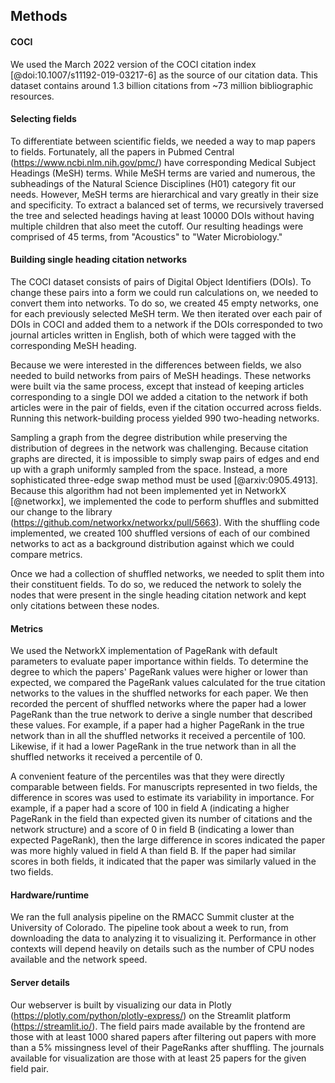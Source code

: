 ## Methods

#### COCI
We used the March 2022 version of the COCI citation index [@doi:10.1007/s11192-019-03217-6] as the source of our citation data.
This dataset contains around 1.3 billion citations from ~73 million bibliographic resources.

#### Selecting fields
To differentiate between scientific fields, we needed a way to map papers to fields.
Fortunately, all the papers in Pubmed Central (https://www.ncbi.nlm.nih.gov/pmc/) have corresponding Medical Subject Headings (MeSH) terms.
While MeSH terms are varied and numerous, the subheadings of the Natural Science Disciplines (H01) category fit our needs.
However, MeSH terms are hierarchical and vary greatly in their size and specificity.
To extract a balanced set of terms, we recursively traversed the tree and selected headings having at least 10000 DOIs without having multiple children that also meet the cutoff.
Our resulting headings were comprised of 45 terms, from "Acoustics" to "Water Microbiology."

#### Building single heading citation networks
The COCI dataset consists of pairs of Digital Object Identifiers (DOIs).
To change these pairs into a form we could run calculations on, we needed to convert them into networks.
To do so, we created 45 empty networks, one for each previously selected MeSH term.
We then iterated over each pair of DOIs in COCI and added them to a network if the DOIs corresponded to two journal articles written in English, both of which were tagged with the corresponding MeSH heading.


Because we were interested in the differences between fields, we also needed to build networks from pairs of MeSH headings.
These networks were built via the same process, except that instead of keeping articles corresponding to a single DOI we added a citation to the network if both articles were in the pair of fields, even if the citation occurred across fields.
Running this network-building process yielded 990 two-heading networks.

Sampling a graph from the degree distribution while preserving the distribution of degrees in the network was challenging.
Because citation graphs are directed, it is impossible to simply swap pairs of edges and end up with a graph uniformly sampled from the space.
Instead, a more sophisticated three-edge swap method must be used [@arxiv:0905.4913].
Because this algorithm had not been implemented yet in NetworkX [@networkx], we implemented the code to perform shuffles and submitted our change to the library (https://github.com/networkx/networkx/pull/5663).
With the shuffling code implemented, we created 100 shuffled versions of each of our combined networks to act as a background distribution against which we could compare metrics.

Once we had a collection of shuffled networks, we needed to split them into their constituent fields.
To do so, we reduced the network to solely the nodes that were present in the single heading citation network and kept only citations between these nodes.

#### Metrics

We used the NetworkX implementation of PageRank with default parameters to evaluate paper importance within fields.
To determine the degree to which the papers' PageRank values were higher or lower than expected, we compared the PageRank values calculated for the true citation networks to the values in the shuffled networks for each paper.
We then recorded the percent of shuffled networks where the paper had a lower PageRank than the true network to derive a single number that described these values.
For example, if a paper had a higher PageRank in the true network than in all the shuffled networks it received a percentile of 100.
Likewise, if it had a lower PageRank in the true network than in all the shuffled networks it received a percentile of 0.


A convenient feature of the percentiles was that they were directly comparable between fields.
For manuscripts represented in two fields, the difference in scores was used to estimate its variability in importance.
For example, if a paper had a score of 100 in field A (indicating a higher PageRank in the field than expected given its number of citations and the network structure) and a score of 0 in field B (indicating a lower than expected PageRank), then the large difference in scores indicated the paper was more highly valued in field A than field B.
If the paper had similar scores in both fields, it indicated that the paper was similarly valued in the two fields.

#### Hardware/runtime

We ran the full analysis pipeline on the RMACC Summit cluster at the University of Colorado.
The pipeline took about a week to run, from downloading the data to analyzing it to visualizing it.
Performance in other contexts will depend heavily on details such as the number of CPU nodes available and the network speed.

#### Server details

Our webserver is built by visualizing our data in Plotly (https://plotly.com/python/plotly-express/) on the Streamlit platform (https://streamlit.io/).
The field pairs made available by the frontend are those with at least 1000 shared papers after filtering out papers with more than a 5% missingness level of their PageRanks after shuffling.
The journals available for visualization are those with at least 25 papers for the given field pair.
